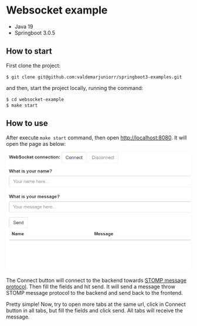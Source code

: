 # Websocket example

- Java 19
- Springboot 3.0.5

## How to start

First clone the project:

```
$ git clone git@github.com:valdemarjuniorr/springboot3-examples.git 
```

and then, start the project locally, running the command:

```
$ cd websocket-example
$ make start
```

## How to use

After execute `make start` command, then open [http://localhost:8080](http://localhost:8080). It will open the page as
below:

![index.png](assets%2Findex.png)

The Connect button will connect to the backend towards [STOMP message protocol](https://stomp.github.io/). Then fill the
fields and hit send. It will send a message throw STOMP message protocol to the backend and send back to the frontend.

Pretty simple! Now, try to open more tabs at the same url, click in Connect button in all tabs, but fill the fields and
click send. All tabs will receive the message.  